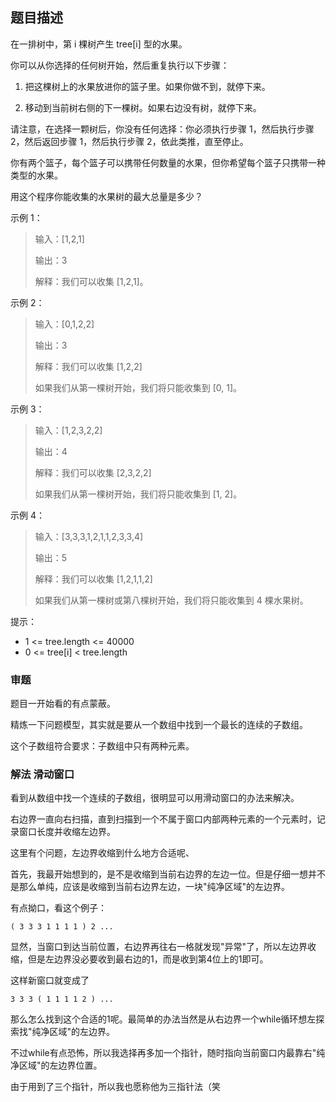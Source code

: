 ## 题目描述

在一排树中，第 i 棵树产生 tree[i] 型的水果。

你可以从你选择的任何树开始，然后重复执行以下步骤：

1. 把这棵树上的水果放进你的篮子里。如果你做不到，就停下来。

2. 移动到当前树右侧的下一棵树。如果右边没有树，就停下来。

请注意，在选择一颗树后，你没有任何选择：你必须执行步骤 1，然后执行步骤 2，然后返回步骤 1，然后执行步骤 2，依此类推，直至停止。

你有两个篮子，每个篮子可以携带任何数量的水果，但你希望每个篮子只携带一种类型的水果。

用这个程序你能收集的水果树的最大总量是多少？
 

示例 1：
>输入：[1,2,1]
>
>输出：3
>
>解释：我们可以收集 [1,2,1]。

示例 2：
>输入：[0,1,2,2]
>
>输出：3
>
>解释：我们可以收集 [1,2,2]
>
>如果我们从第一棵树开始，我们将只能收集到 [0, 1]。

示例 3：
>输入：[1,2,3,2,2]
>
>输出：4
>
>解释：我们可以收集 [2,3,2,2]
>
>如果我们从第一棵树开始，我们将只能收集到 [1, 2]。

示例 4：
>输入：[3,3,3,1,2,1,1,2,3,3,4]
>
>输出：5
>
>解释：我们可以收集 [1,2,1,1,2]
>
>如果我们从第一棵树或第八棵树开始，我们将只能收集到 4 棵水果树。
 

提示：
- 1 <= tree.length <= 40000
- 0 <= tree[i] < tree.length

### 审题
题目一开始看的有点蒙蔽。

精炼一下问题模型，其实就是要从一个数组中找到一个最长的连续的子数组。

这个子数组符合要求：子数组中只有两种元素。

### 解法 滑动窗口
看到从数组中找一个连续的子数组，很明显可以用滑动窗口的办法来解决。

右边界一直向右扫描，直到扫描到一个不属于窗口内部两种元素的一个元素时，记录窗口长度并收缩左边界。

这里有个问题，左边界收缩到什么地方合适呢、

首先，我最开始想到的，是不是收缩到当前右边界的左边一位。但是仔细一想并不是那么单纯，应该是收缩到当前右边界左边，一块"纯净区域"的左边界。

有点拗口，看这个例子：
```text
( 3 3 3 1 1 1 1 ) 2 ...
```
显然，当窗口到达当前位置，右边界再往右一格就发现"异常"了，所以左边界收缩，但是左边界没必要收到最右边的1，而是收到第4位上的1即可。

这样新窗口就变成了
```text
3 3 3 ( 1 1 1 1 2 ) ...
```
那么怎么找到这个合适的1呢。最简单的办法当然是从右边界一个while循环想左探索找"纯净区域"的左边界。

不过while有点恐怖，所以我选择再多加一个指针，随时指向当前窗口内最靠右"纯净区域"的左边界位置。

由于用到了三个指针，所以我也愿称他为三指针法（笑